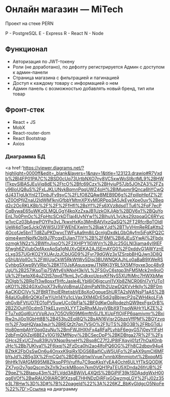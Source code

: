 # Онлайн магазин — MiTech

Проект на стеке PERN

P - PostgreSQL
E - Express
R - React
N - Node

## Функционал

- Авторизация по JWT-токену
- Роли (не доработано), по дефолту регистрируется Админ с доступом к админ-панели
- Страница магазина с фильтрацией и пагинацией
- Доступ к каждому товару с информацией о нем
- Админ панель с возможностью добавлять новый бренд, тип или товар

## Фронт-стек

- React + JS
- MobX
- React-router-dom
- React Bootstrap
- Axios

### Диаграмма БД 
<a href:'https://viewer.diagrams.net/?highlight=0000ff&edit=_blank&layers=1&nav=1&title=123123.drawio#R7Vxdb%2BI4FP01PA7C%2BSD0cUq73UrtbNXO7ny8VC5xwWoSI8ctML9%2BHWITkpvSlBASJEuViq8dE%2FtcO%2Bfc69Czx%2BHyiuP57Jb5JOhZA3%2FZsy96loUQ8uS%2FxLJKLUNvkBqmnPqqUWZ4oH%2BIMupmr9Qnca6hYCwQdJ43TlgUkYnI2TDnbJFv9syC%2FLfO8ZQAw8MEB9D6g%2FpillpHlpfZ%2FyZ0OtPfjIZnaU2IdWM1kniGfbbYMtmXPXvMGRPpp3A5JkEyeXpe0uv%2Beqd2c2OcRKLKBb%2F%2F%2FfHfl%2BsYf%2Fs6XVz8dsdTTu6%2FqF7ecPCqBvwaE65uWKz0LMQLGgY4kqXzZxaJB1UzkOXJjAb%2BDV6x1%2BQuYoEnL7p0PmOc%2FpHtcSCrkDTIai4UyNYw1%2BIhuVL1yUks29zpoaGC6RYvcw1vcCz03bAgwPOYPq3vL7kwxHxKo3MmBAtVIxzQaSQ%2FT2RfcrBqTOldIUeW4dTqeSJckOWWSU31FWEhEXwlm%2BjakYJd%2BT1yVHmReREaKtts24OcofJe5bnTTd8ZuPKDwvcTWFsAa9m8iLQcnlgDxdkLGbOAyfm5iFgKPQ2Cgime4wmNpjfkObl9J7PcqxElJian7TlY%2B%2F6M%2Bj6JEuSYwAI%2Fbdxozmgk1iN2z%2BWfnJjxoO%2F2XHlPY1lGWVn%2BJc25GLNI3iama4yI9IEFSfwgh6ZViubOpfAxxApSa1gNUXvQEKA2AJSEmAYG0%2F0xddvG1AWYznEcLxg3S7UGrKO2YXUArJzJCbUGD9%2Fvr79dGWz3x1ZSrpbBHQJwn3D8QoShUbVplIOc%2FWjUqCkW5RkWtWv5Disj3BUWNQKAJhLo0aBaB9XWeRSCyhbgSXwp9VVRjp%2BK1T0JsKAsusxqwJTNRKj3YRL5X5MYgyxe3oc48v9JgU%2B257IKsqTip75Wfv6VANxH3kiVL%2FSGvC6stgp3hFM5Mck2m9oiOUk%2FtwtpX64uZl2tS7qvd7fkmL3yCdkxoUpsyKFNyS5XUftjMrc7HWXbMwZlOlgb%2BRqTt3w8psxf1HfcJasle4LYbl6IO6jgcunI1VXb8ZNCR06hI7vYUTo1oKO1%2B24GXsOjoX73yRuVoBmaUZdmjPaN1lh2UzwDQXVvHklly%2BF0mAaCKjDCIVy%2FBtRTIholERtetisbVE8oXoOgpueShURTA2sNWNsP1aAS%2BR4aUGuB6rQOKpTwYjUn14Yu1cLVax3XM4DrE5di2gBbjwcP2gZWH4koLFiAqhGylbFVtUO7EO1oPV5uwUCc0bFla%2BF0dKwOpRodezhQW9exFgxOrB%2B2ZlOuH10cdm5ThkELsymXLYYT2pRhxMJsyjVBbX9ThsoWAHrYLKZE%2FTu7xdGql6UrVVpRJyx7O5OVR09M6mfth5lJ1LXUpFfIOjlFP6qamiymr%2BxiRw2nJi0o1IGbHt8B%2B453tu2EqI8Q%2BsAN16Visr2GbzpVffPM%2BGYzvqm%2F7qgHQVaa3wJr%2BREQt2t7qn7V5iO%2F1UTS%2BO3B%2FRbGTdLjHo80embAhY0qq0zuNu%2BmFWJlHXhFx4aRFaPLyhbF6egyG57j0evYIFsH2dbFmQ0jZpI6BEZy10G19ZMfNoyj%2BCSecDpP%2BKDBtga27R%2F%2FsGHcs2ExUCZnu839UVXNqp9sneH%2Bsp8CZ7f2JP8IFXqyij01zf7hOaX0nbJHc%2Bb7UKlya1%2F6jxqj%2FzDca0hi2ao4IfoPQ6OG%2Fh8C2dbpv94u4BZtkK2FbOsSwDn6u4OnxxK9qiRx1DGS6BaifiCuW5UjFo%2FaAX9smCI6MFbYsJd%2B5g3X%2FmCQd%2BDBGdrtwiVvue7vnnbX8mmjotvt%2BxpqMS9hHfk1VAfGM995M8ZIkspPPlVruflfu7C9qpKksYyEA4Ocht6ULYfTkSQODIKZX7yoj2v7gqQscm2kZn1k2xckMBoon7km0VQH1PaTEU5XDnda26frUB%2FZ9qeZ%2Btapu43m%2FLVdd3ABWjVL4XQtS%2BGiPIF39k1SDAsdgWxH00qg6VOf%2BwRAUO9IARC9fXzsgE7HHNDzDiRFixGQwzmgLGY%2FjJ02z35e3L78Hw%3D%3D#%7B%22pageId%22%3A%226KZ_BbKyGldgcO5NioFe%22%7D'>Ссылка на диаграмму</a>
